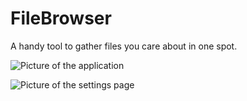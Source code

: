 # FileBrowser
A handy tool to gather files you care about in one spot.

![Picture of the application](https://i.imgur.com/F5azzGv.png)


![Picture of the settings page](https://i.imgur.com/SQFOsvc.png)
